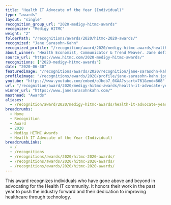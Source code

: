 ```yaml
---
title: "Health IT Advocate of the Year (Individual)"
type: "awards"
layout: "single"
recognition_group_url: "2020-medigy-hitmc-awards"
recognizer: "Medigy HITMC"
weight: "2"
folderPath: "/recognitions/awards/2020/hitmc-2020-awards/"
recognized: "Jane Sarasohn-Kahn"
recognized_profile: "/recognition/award/2020/medigy-hitmc-awards/health-it-advocate-year"
about_winner: "Health Economist, Communicator & Trend Weaver. Jane defines health broadly, working with organizations at the intersection of consumers, technology, health and healthcare."
source_url: "https://www.hitmc.com/2020-medigy-hitmc-awards/"
recognitions: ["2020-medigy-hitmc-awards"]
date: "2020-06-30"
featuredimage: "/recognitions/awards/2020/recognition/jane-sarasohn-kahn-hitmc-2020-health-it-advocate-of-the-year.jpg"
profileimage: "/recognitions/awards/2020/profile/jane-sarasohn-kahn.jpg"
youtube: "https://www.youtube.com/embed/oJhob7_0XAA?start=761&end=868"
url: "/recognition/award/2020/medigy-hitmc-awards/health-it-advocate-year"
winner_url: "https://www.janesarasohnkahn.com/"
masthead: "Awards"
aliases:
  - /recognition/award/2020/medigy-hitmc-awards/health-it-advocate-year/
breadcrumbs:
  - Home
  - Recognition
  - Award
  - 2020
  - Medigy HITMC Awards
  - Health IT Advocate of the Year (Individual)
breadcrumbLinks:
  - /
  - /recognitions
  - /recognitions/awards/2020/hitmc-2020-awards/
  - /recognitions/awards/2020/hitmc-2020-awards/
  - /recognitions/awards/2020/hitmc-2020-awards/
---
```


This award recognizes individuals who have gone above and beyond in advocating for the Health IT community. It honors their work in the past year to push the industry forward and their dedication to improving healthcare through technology.
